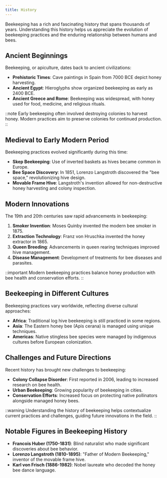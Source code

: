 ```yaml
---
title: History
---
```

Beekeeping has a rich and fascinating history that spans thousands of years. Understanding this history helps us appreciate the evolution of beekeeping practices and the enduring relationship between humans and bees.

## Ancient Beginnings

Beekeeping, or apiculture, dates back to ancient civilizations:

- **Prehistoric Times**: Cave paintings in Spain from 7000 BCE depict honey harvesting.
- **Ancient Egypt**: Hieroglyphs show organized beekeeping as early as 2400 BCE.
- **Ancient Greece and Rome**: Beekeeping was widespread, with honey used for food, medicine, and religious rituals.

::note
Early beekeeping often involved destroying colonies to harvest honey. Modern practices aim to preserve colonies for continued production.
::

## Medieval to Early Modern Period

Beekeeping practices evolved significantly during this time:

- **Skep Beekeeping**: Use of inverted baskets as hives became common in Europe.
- **Bee Space Discovery**: In 1851, Lorenzo Langstroth discovered the "bee space," revolutionizing hive design.
- **Movable Frame Hive**: Langstroth's invention allowed for non-destructive honey harvesting and colony inspection.

## Modern Innovations

The 19th and 20th centuries saw rapid advancements in beekeeping:

1. **Smoker Invention**: Moses Quinby invented the modern bee smoker in 1875.
2. **Extraction Technology**: Franz von Hruschka invented the honey extractor in 1865.
3. **Queen Breeding**: Advancements in queen rearing techniques improved hive management.
4. **Disease Management**: Development of treatments for bee diseases and parasites.

::important
Modern beekeeping practices balance honey production with bee health and conservation efforts.
::

## Beekeeping in Different Cultures

Beekeeping practices vary worldwide, reflecting diverse cultural approaches:

- **Africa**: Traditional log hive beekeeping is still practiced in some regions.
- **Asia**: The Eastern honey bee (Apis cerana) is managed using unique techniques.
- **Americas**: Native stingless bee species were managed by indigenous cultures before European colonization.

## Challenges and Future Directions

Recent history has brought new challenges to beekeeping:

- **Colony Collapse Disorder**: First reported in 2006, leading to increased research on bee health.
- **Urban Beekeeping**: Growing popularity of beekeeping in cities.
- **Conservation Efforts**: Increased focus on protecting native pollinators alongside managed honey bees.

::warning
Understanding the history of beekeeping helps contextualize current practices and challenges, guiding future innovations in the field.
::

## Notable Figures in Beekeeping History

- **Francois Huber (1750-1831)**: Blind naturalist who made significant discoveries about bee behavior.
- **Lorenzo Langstroth (1810-1895)**: "Father of Modern Beekeeping," inventor of the movable frame hive.
- **Karl von Frisch (1886-1982)**: Nobel laureate who decoded the honey bee dance language.
